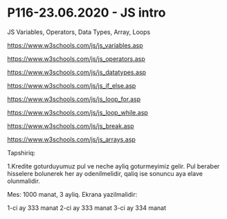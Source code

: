 # P116-23.06.2020 - JS intro

JS Variables, Operators, Data Types, Array, Loops

https://www.w3schools.com/js/js_variables.asp 

https://www.w3schools.com/js/js_operators.asp 

https://www.w3schools.com/js/js_datatypes.asp 

https://www.w3schools.com/js/js_if_else.asp 

https://www.w3schools.com/js/js_loop_for.asp 

https://www.w3schools.com/js/js_loop_while.asp 

https://www.w3schools.com/js/js_break.asp 

https://www.w3schools.com/js/js_arrays.asp

Tapshiriq:

1.Kredite goturduyumuz pul ve neche ayliq goturmeyimiz gelir. Pul beraber hisselere bolunerek her ay odenilmelidir, qaliq ise sonuncu aya elave olunmalidir.

Mes: 1000 manat, 3 ayliq. Ekrana yazilmalidir:

1-ci ay 333 manat 2-ci ay 333 manat 3-ci ay 334 manat
